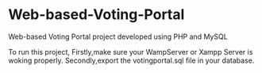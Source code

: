 # Web-based-Voting-Portal
Web-based Voting Portal project developed using PHP and MySQL

To run this project,
Firstly,make sure your WampServer or Xampp Server is woking properly.
Secondly,export the votingportal.sql file in your database.
